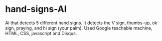 # hand-signs-AI
Ai that detects 5 different hand signs. It detects the V sign, thumbs-up, ok sign, praying, and hi sign (your palm).
Used Google teachable machine, HTML, CSS, javascript and Disqus.

